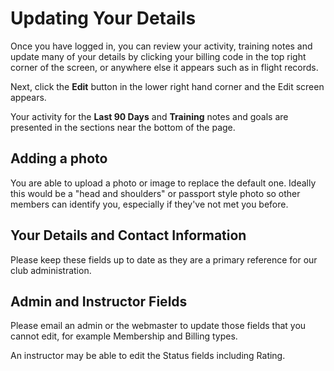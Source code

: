# Updating Your Details

Once you have logged in, you can review your activity, training notes and update many of your details by clicking your billing code in the top right corner of the screen, or anywhere else it appears such as in flight records.

Next, click the **Edit** button in the lower right hand corner and the Edit screen appears.

Your activity for the **Last 90 Days** and  **Training** notes and goals are presented in the sections near the bottom of the page.

## Adding a photo

You are able to upload a photo or image to replace the default one.  Ideally this would be a "head and shoulders" or passport style photo so other members can identify you, especially if they've not met you before.

## Your Details and Contact Information

Please keep these fields up to date as they are a primary reference for our club administration.

## Admin and Instructor Fields

Please email an admin or the webmaster to update those fields that you cannot edit, for example Membership and Billing types.

An instructor may be able to edit the Status fields including  Rating.
